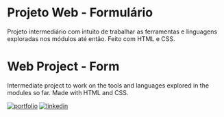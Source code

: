 
# Projeto Web - Formulário

Projeto intermediário com intuito de trabalhar as ferramentas e linguagens exploradas nos módulos até então. Feito com HTML e CSS.

# Web Project - Form

Intermediate project to work on the tools and languages explored in the modules so far. Made with HTML and CSS.



[![portfolio](https://img.shields.io/badge/my_portfolio-000?style=for-the-badge&logo=ko-fi&logoColor=white)](https://github.com/thpgoncalves)
[![linkedin](https://img.shields.io/badge/linkedin-0A66C2?style=for-the-badge&logo=linkedin&logoColor=white)](https://www.linkedin.com/in/thiago-pereira-goncalves/)


